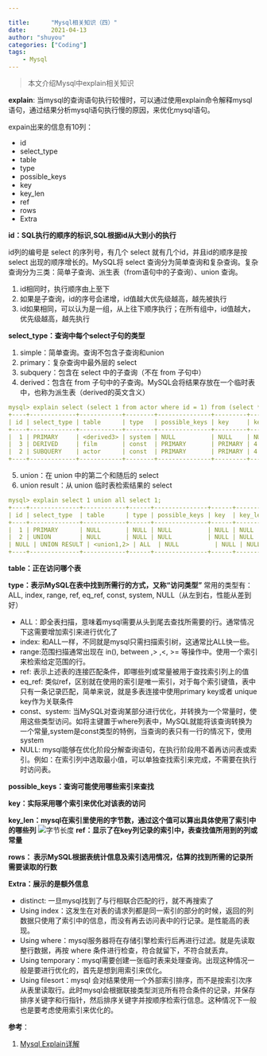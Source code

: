 ```yaml
---

title:      "Mysql相关知识（四）"
date:       2021-04-13
author: "shuyou"
categories: ["Coding"]
tags:
    - Mysql
---
```

>本文介绍Mysql中explain相关知识

**explain**:
当mysql的查询语句执行较慢时，可以通过使用explain命令解释mysql语句，通过结果分析mysql语句执行慢的原因，来优化mysql语句。

expain出来的信息有10列：
 - id
 - select_type
 - table
 - type
 - possible_keys
 - key
 - key_len
 - ref
 - rows
 - Extra

**id：SQL执行的顺序的标识,SQL根据id从大到小的执行**

id列的编号是 select 的序列号，有几个 select 就有几个id，并且id的顺序是按 select 出现的顺序增长的。MySQL将 select 查询分为简单查询和复杂查询。复杂查询分为三类：简单子查询、派生表（from语句中的子查询）、union 查询。

 1. id相同时，执行顺序由上至下
 2. 如果是子查询，id的序号会递增，id值越大优先级越高，越先被执行
 3. id如果相同，可以认为是一组，从上往下顺序执行；在所有组中，id值越大，优先级越高，越先执行

**select_type：查询中每个select子句的类型**

 1. simple：简单查询。查询不包含子查询和union
 2. primary：复杂查询中最外层的 select
 3. subquery：包含在 select 中的子查询（不在 from 子句中）
 4. derived：包含在 from 子句中的子查询。MySQL会将结果存放在一个临时表中，也称为派生表（derived的英文含义）

```yaml
mysql> explain select (select 1 from actor where id = 1) from (select * from film where id = 1) der;
+----+-------------+------------+--------+---------------+---------+---------+-------+------+-------------+
| id | select_type | table      | type   | possible_keys | key     | key_len | ref   | rows | Extra       |
+----+-------------+------------+--------+---------------+---------+---------+-------+------+-------------+
|  1 | PRIMARY     | <derived3> | system | NULL          | NULL    | NULL    | NULL  |    1 | NULL        |
|  3 | DERIVED     | film       | const  | PRIMARY       | PRIMARY | 4       | const |    1 | NULL        |
|  2 | SUBQUERY    | actor      | const  | PRIMARY       | PRIMARY | 4       | const |    1 | Using index |
+----+-------------+------------+--------+---------------+---------+---------+-------+------+-------------+ 
```

5. union：在 union 中的第二个和随后的 select
6. union result：从 union 临时表检索结果的 select

```yaml
mysql> explain select 1 union all select 1;
+----+--------------+------------+------+---------------+------+---------+------+------+-----------------+
| id | select_type  | table      | type | possible_keys | key  | key_len | ref  | rows | Extra           |
+----+--------------+------------+------+---------------+------+---------+------+------+-----------------+
|  1 | PRIMARY      | NULL       | NULL | NULL          | NULL | NULL    | NULL | NULL | No tables used  |
|  2 | UNION        | NULL       | NULL | NULL          | NULL | NULL    | NULL | NULL | No tables used  |
| NULL | UNION RESULT | <union1,2> | ALL  | NULL          | NULL | NULL    | NULL | NULL | Using temporary |
+----+--------------+------------+------+---------------+------+---------+------+------+-----------------+
```
**table：正在访问哪个表**

**type：表示MySQL在表中找到所需行的方式，又称“访问类型”**
常用的类型有： ALL, index,  range, ref, eq_ref, const, system, NULL（从左到右，性能从差到好）

 - ALL：即全表扫描，意味着mysql需要从头到尾去查找所需要的行。通常情况下这需要增加索引来进行优化了
 - index: 和ALL一样，不同就是mysql只需扫描索引树，这通常比ALL快一些。
 - range:范围扫描通常出现在 in(), between ,> ,<, >= 等操作中。使用一个索引来检索给定范围的行。
 - ref: 表示上述表的连接匹配条件，即哪些列或常量被用于查找索引列上的值
 - eq_ref: 类似ref，区别就在使用的索引是唯一索引，对于每个索引键值，表中只有一条记录匹配，简单来说，就是多表连接中使用primary key或者 unique key作为关联条件
 - const、system: 当MySQL对查询某部分进行优化，并转换为一个常量时，使用这些类型访问。如将主键置于where列表中，MySQL就能将该查询转换为一个常量,system是const类型的特例，当查询的表只有一行的情况下，使用system
 - NULL: mysql能够在优化阶段分解查询语句，在执行阶段用不着再访问表或索引。例如：在索引列中选取最小值，可以单独查找索引来完成，不需要在执行时访问表。

**possible_keys：查询可能使用哪些索引来查找**

**key：实际采用哪个索引来优化对该表的访问**

**key_len：mysql在索引里使用的字节数，通过这个值可以算出具体使用了索引中的哪些列**
![字节长度](https://img-blog.csdnimg.cn/2021041322293393.png?x-oss-process=image,type_ZmFuZ3poZW5naGVpdGk,shadow_10,text_aHR0cHM6Ly9ibG9nLmNzZG4ubmV0L0NhcnJvdFpzeQ==,size_16,color_FFFFFF,t_70)
**ref：显示了在key列记录的索引中，表查找值所用到的列或常量**

**rows： 表示MySQL根据表统计信息及索引选用情况，估算的找到所需的记录所需要读取的行数**

**Extra：展示的是额外信息**

 - distinct: 一旦mysql找到了与行相联合匹配的行，就不再搜索了
 - Using index：这发生在对表的请求列都是同一索引的部分的时候，返回的列数据只使用了索引中的信息，而没有再去访问表中的行记录。是性能高的表现。
 - Using where：mysql服务器将在存储引擎检索行后再进行过滤。就是先读取整行数据，再按 where 条件进行检查，符合就留下，不符合就丢弃。
 - Using temporary：mysql需要创建一张临时表来处理查询。出现这种情况一般是要进行优化的，首先是想到用索引来优化。
 - Using filesort：mysql 会对结果使用一个外部索引排序，而不是按索引次序从表里读取行。此时mysql会根据联接类型浏览所有符合条件的记录，并保存排序关键字和行指针，然后排序关键字并按顺序检索行信息。这种情况下一般也是要考虑使用索引来优化的。

**参考**：

 1. [Mysql Explain详解](https://cloud.tencent.com/developer/article/1093229)
